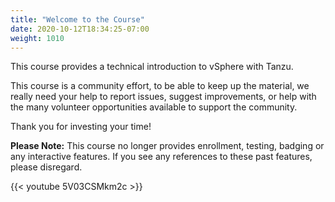 ```yaml
---
title: "Welcome to the Course"
date: 2020-10-12T18:34:25-07:00
weight: 1010
---
```


This course provides a technical introduction to vSphere with Tanzu.

This course is a community effort, to be able to keep up the material,
we really need your help to report issues, suggest improvements, or help
with the many volunteer opportunities available to support the
community.

Thank you for investing your time!

**Please Note:** This course no longer provides enrollment, testing, badging or any interactive features. If you see any references to these past features, please disregard.

{{< youtube 5V03CSMkm2c >}}
